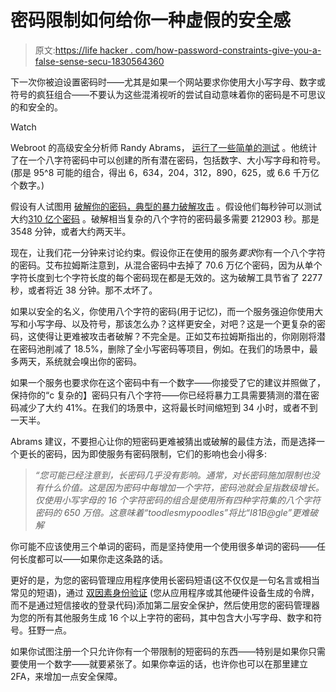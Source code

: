# 密码限制如何给你一种虚假的安全感

> 原文:[https://life hacker . com/how-password-constraints-give-you-a-false-sense-secu-1830564360](https://lifehacker.com/how-password-constraints-give-you-a-false-sense-of-secu-1830564360)

下一次你被迫设置密码时——尤其是如果一个网站要求你使用大小写字母、数字或符号的疯狂组合——不要认为这些混淆视听的尝试自动意味着你的密码是不可思议的和安全的。

Watch

Webroot 的高级安全分析师 Randy Abrams， [运行了一些简单的测试](https://www.webroot.com/blog/2018/11/05/password-constraints-unintended-security-consequences/) 。他统计了在一个八字符密码中可以创建的所有潜在密码，包括数字、大小写字母和符号。(那是 95^8 可能的组合，得出 6，634，204，312，890，625，或 6.6 千万亿个数字。)

假设有人试图用 [破解你的密码，典型的暴力破解攻击](https://www.4armed.com/blog/perform-mask-attack-hashcat/) 。假设他们每秒钟可以测试大约[310 亿个密码](https://www.michalspacek.com/cracking-passwords-from-the-mall.cz-dump) 。破解相当复杂的八个字符的密码最多需要 212903 秒。那是 3548 分钟，或者大约两天半。

现在，让我们花一分钟来讨论约束。假设你正在使用的服务*要求*你有一个八个字符的密码。艾布拉姆斯注意到，从混合密码中去掉了 70.6 万亿个密码，因为从单个字符长度到七个字符长度的每个密码现在都是无效的。这为破解工具节省了 2277 秒，或者将近 38 分钟。那不*太*坏了。

如果以安全的名义，你使用八个字符的密码(用于记忆)，而一个服务强迫你使用大写和小写字母、以及符号，那该怎么办？这样更安全，对吧？这是一个更复杂的密码，这使得让更难被攻击者破解？不完全是。正如艾布拉姆斯指出的，你刚刚将潜在密码池削减了 18.5%，删除了全小写密码等项目，例如。在我们的场景中，最多两天，系统就会嗅出你的密码。

如果一个服务也要求你在这个密码中有一个数字——你接受了它的建议并照做了，保持你的“c 复杂的】密码只有八个字符——你已经将暴力工具需要猜测的潜在密码减少了大约 41%。在我们的场景中，这将最长时间缩短到 34 小时，或者不到一天半。

Abrams 建议，不要担心让你的短密码更难被猜出或破解的最佳方法，而是选择一个更长的密码，因为即使服务有密码限制，它们的影响也会小得多:

> *“您可能已经注意到，长密码几乎没有影响。通常，对长密码施加限制也没有什么价值。这是因为密码中每增加一个字符，密码池就会呈指数级增长。仅使用小写字母的 16 个字符密码的组合是使用所有四种字符集的八个字符密码的 650 万倍。这意味着“toodlesmypoodles”将比“I81B@gle”更难破解*

你可能不应该使用三个单词的密码，而是坚持使用一个使用很多单词的密码——任何长度都可以——如果你走这条路的话。

更好的是，为您的密码管理应用程序使用长密码短语(这不仅仅是一句名言或相当常见的短语)，通过 [双因素身份验证](https://lifehacker.com/two-factor-authentication-isnt-enough-to-keep-your-acco-1827867557) (您从应用程序或其他硬件设备生成的令牌，而不是通过短信接收的登录代码)添加第二层安全保护，然后使用您的密码管理器为您的所有其他服务生成 16 个以上字符的密码，其中包含大小写字母、数字和符号。狂野一点。

如果你试图注册一个只允许你有一个带限制的短密码的东西——特别是如果你只需要使用一个数字——就要紧张了。如果你幸运的话，也许你也可以在那里建立 2FA，来增加一点安全保障。